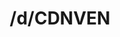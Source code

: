 ---
title: /d/CDNVEN
link_onion: http://vworp2mspe566cws.onion/to/dread/08d74ea767
tags:
  - cdnvenshop
---